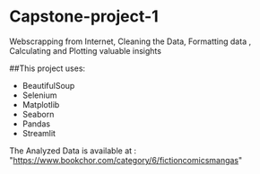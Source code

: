 # Capstone-project-1
Webscrapping from Internet, Cleaning the Data, Formatting data , Calculating and Plotting valuable insights

##This project uses:
- BeautifulSoup
- Selenium
- Matplotlib 
- Seaborn
- Pandas
- Streamlit

The Analyzed Data is available at : "https://www.bookchor.com/category/6/fictioncomicsmangas"

